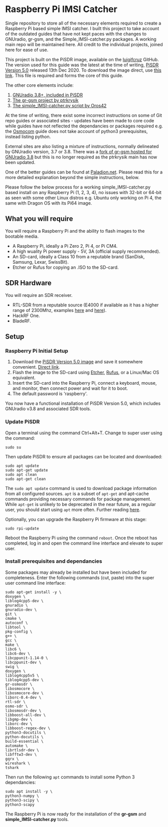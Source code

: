 # Raspberry Pi IMSI Catcher

Single repository to store all of the necessary elements required to create a Raspberry Pi based simple IMSI catcher. I built this project to take account of the outdated guides that have not kept paces with the changes to GNUradio, gr-gsm, and the Simple_IMSI-catcher.py packages. A working main repo will be maintained here. All credit to the individual projects, joined here for ease of use.

This project is built on the PiSDR image, available on the [luigifcruz](https://github.com/luigifcruz) GitHub. The version used for this guide was the latest at the time of writing, [PiSDR Version 5.0](https://github.com/luigifcruz/pisdr-image/releases/tag/v5.0.0) released 13th Dec 2020. To download the image direct, use [this link](https://github.com/luigifcruz/pisdr-image/releases/download/v5.0.0/2020-11-13-PiSDR-vanilla.img.xz). This file is required and forms the core of this guide.

The other core elements include:

1. [GNUradio 3.8+, included in PiSDR](https://www.gnuradio.org)
2. [The gr-gsm project by ptrkrysik](https://github.com/ptrkrysik/gr-gsm)
3. [The simple_IMSI-catcher.py script by Oros42](https://github.com/Oros42/IMSI-catcher)

At the time of writing, there exist some incorrect instructions on some of Git repo guides or associated sites - updates have been made to core code while guides have not reflected the dependancies or packages required e.g. the [Osmocom](https://osmocom.org/projects/gr-gsm/wiki/Installation) guide does not take account of python3 prerequisites, instead listing python.

External sites are also listing a mixture of instructions, normally delineated by GNUradio version, 3.7 or 3.8. There was a [fork of gr-gsm hosted for GNUradio 3.8](https://github.com/velichkov/gr-gsm.git) but this is no longer required as the ptrkrysik main has now been updated.

One of the better guides can be found at [Paladion.net](https://www.paladion.net/blogs/how-to-build-an-imsi-catcher-to-intercept-gsm-traffic). Please read this for a more detailed explanation beyond the simple instructions, below.

Please follow the below process for a working simple_IMSI-catcher.py based install on any Raspberry Pi (1, 2, 3, 4), no issues with 32-bit or 64-bit as seen with some other Linux distros e.g. Ubuntu only working on Pi 4, the same with Dragon OS with its Pi64 image.

## What you will require
You will require a Raspberry Pi and the ability to flash images to the bootable media.
- A Raspberry Pi, ideally a Pi Zero 2, Pi 4, or Pi CM4.
- A high wuality Pi power supply - 5V, 3A (official supply recommended).
- An SD-card, ideally a Class 10 from a reputable brand (SanDisk, Samsung, Lexar, SwissBit).
- Etcher or Rufus for copying an .ISO to the SD-card.

## SDR Hardware
You will require an SDR receiver.
- RTL-SDR from a reputable source (E4000 if available as it has a higher range of 2300Mhz, examples [here](https://www.amazon.com/NooElec-NESDR-Smart-XTR-SDR) and [here](https://www.amazon.com/NooElec-NESDR-XTR-Telescopic-Extended-Range)).
- HackRF One.
- BladeRF.


## Setup
### Raspberry Pi Initial Setup
1. Download the [PiSDR Version 5.0 image](https://github.com/luigifcruz/pisdr-image/releases/tag/v5.0.0) and save it somewhere convenient. [Direct link](https://github.com/luigifcruz/pisdr-image/releases/download/v5.0.0/2020-11-13-PiSDR-vanilla.img.xz).
2. Flash the image to the SD-card using [Etcher](https://www.balena.io/etcher), [Rufus](https://rufus.ie/), or a Linux/Mac OS equivalent.
3. Insert the SD-card into the Raspberry Pi, connect a keyboard, mouse, and monitor, then connect power and wait for it to boot.
4. The default password is 'raspberry'.

You now have a functional installation of PiSDR Version 5.0, which includes GNUradio v3.8 and associated SDR tools.

### Update PiSDR
Open a terminal using the command Ctrl+Alt+T. Change to super user using the command:
```
sudo su
```
Then update PiSDR to ensure all packages can be located and downloaded:
```
sudo apt update
sudo apt-get update
sudo apt clean
sudo apt-get clean
```
The ```sudo apt update``` command is used to download package information from all configured sources. ```apt``` is a subset of ```apt-get``` and apt-cache commands providing necessary commands for package management. While ```apt-get``` is unlikely to be deprecated in the near future, as a regular user, you should start using ```apt``` more often. Further reading [here](https://itsfoss.com/apt-vs-apt-get-difference).

Optionally, you can upgrade the Raspberry Pi firmware at this stage:
```
sudo rpi-update
```
Reboot the Raspberry Pi using the command ```reboot```.
Once the reboot has completed, log in and open the command line interface and elevate to super user.
### Install prerequisites and dependancies
Some packages may already be installed but have been included for completeness. Enter the following commands (cut, paste) into the super user command line interface:
```
sudo apt-get install -y \
doxygen \
liblog4cpp5-dev \
gnuradio \
gnuradio-dev \
git \
cmake \
autoconf \
libtool \
pkg-config \
g++ \
gcc \
make \
libc6 \
libc6-dev \
libcppunit-1.14-0 \
libcppunit-dev \
swig \
doxygen \
liblog4cpp5v5 \
liblog4cpp5-dev \
gr-osmosdr \
libosmocore \
libosmocore-dev \
liborc-0.4-dev \
rtl-sdr \
osmo-sdr \
libosmosdr-dev \
libboost-all-dev \
libgmp-dev \
liborc-dev \
libboost-regex-dev \
python3-docutils \
python-docutils \
build-essential \
automake \
librtlsdr-dev \
libfftw3-dev \
gqrx \
wireshark \
tshark
```
Then run the following ```apt``` commands to install some Python 3 dependancies:
```
sudo apt install -y \
python3-numpy \
python3-scipy \
python3-scapy
```
The Raspberry Pi is now ready for the installation of the **gr-gsm** and **simple_IMSI-catcher.py** tools.
